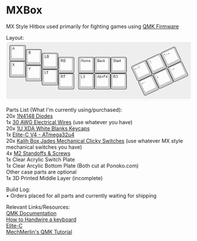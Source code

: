 # MXBox 
MX Style Hitbox used primarily for fighting games using [QMK Firmware](https://docs.qmk.fm/)

Layout:
<br /> ![](RawKeyboardLayout/layout.png)

Parts List (What I'm currently using/purchased):
<br /> 20x [1N4148 Diodes](https://www.newark.com/on-semiconductor/1n4148tr/small-signal-diode-100v-200ma/dp/05R0353?CMP=AFC-OP)
<br /> 1x [30 AWG Electrical Wires](https://www.amazon.com/StrivedayTM-Flexible-Silicone-electronic-electrics/dp/B01KQ2JNLI/ref=sr_1_5?dchild=1&keywords=30+awg&qid=1610095320&sr=8-5)
(use whatever you have)
<br /> 20x [1U XDA White Blanks Keycaps](https://www.amazon.com/gp/product/B08DHDPHBF/ref=ewc_pr_img_2?smid=A1G2DAU9UMKTBG&psc=1)
<br /> 1x [Elite-C V4 - ATmega32u4](https://keeb.io/collections/frontpage/products/elite-c-low-profile-version-usb-c-pro-micro-replacement-atmega32u4)
<br /> 20x [Kalih Box Jades Mechanical Clicky Switches](https://kbdfans.com/products/novelkeys-x-kailh-box-thick-clicks-navy-jade)
(use whatever MX style mechanical switches you have)
<br /> 4x [M2 Standoffs & Screws](https://keeb.io/products/m2-screws-and-standoffs)
<br /> 1x Clear Acrylic Switch Plate
<br /> 1x Clear Arcylic Bottom Plate (Both cut at Ponoko.com)
<br /> Other case parts are optional
<br /> 1x 3D Printed Middle Layer (incomplete)

Build Log:
<br /> • Orders placed for all parts and currently waiting for shipping

Relevant Links/Resources:
<br /> [QMK Documentation](https://docs.qmk.fm/)
<br /> [How to Handwire a keyboard](https://www.youtube.com/watch?v=aFr8PEP5tlY)
<br /> [Elite-C](https://deskthority.net/wiki/Elite-C)
<br /> [MechMerlin's QMK Tutorial](https://www.youtube.com/watch?v=VR53Wo9Z960)
